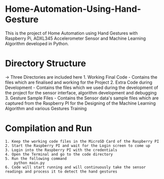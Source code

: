 # Home-Automation-Using-Hand-Gesture
This is the project of Home Automation using Hand Gestures with Raspberry Pi, ADXL345 Accelerometer Sensor and Machine Learning Algorithm developed in Python.

Directory Structure
===================
-> Three Directories are included here
	1. Working Final Code - Contains the files which are finalised and working for the Project
	2. Extra Code during Development - 	Contains the files which we used during the development of the project 
										for the sensor interface, algorithm development and debugging
	3. Gesture Sample Files - 	Contains the Sensor data's sample files which are captured from the Raspberry PI for the 
								Designing of the Machine Learning Algorithm and various Gestures Training

Compilation and Run
===================
	1. Keep the working code files in the MicroSD Card of the Raspberry PI
	2. Start the Raspberry PI and wait for the Login screen to come up
	3. Login into the Raspberry PI with the credentials
	4. Open the Terminal and go to the code directory
	5. Run the following command
		python main.py
	6. Code will start running and will continuously take the sensor readings and process it to detect the hand gestures
